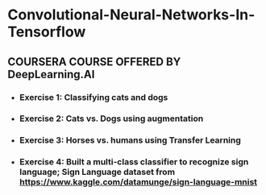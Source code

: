 # Convolutional-Neural-Networks-In-Tensorflow
## COURSERA COURSE OFFERED BY DeepLearning.AI

- ### Exercise 1: Classifying cats and dogs
- ### Exercise 2: Cats vs. Dogs using augmentation
- ### Exercise 3: Horses vs. humans using Transfer Learning
- ### Exercise 4: Built a multi-class classifier to recognize sign language; Sign Language dataset from https://www.kaggle.com/datamunge/sign-language-mnist 
